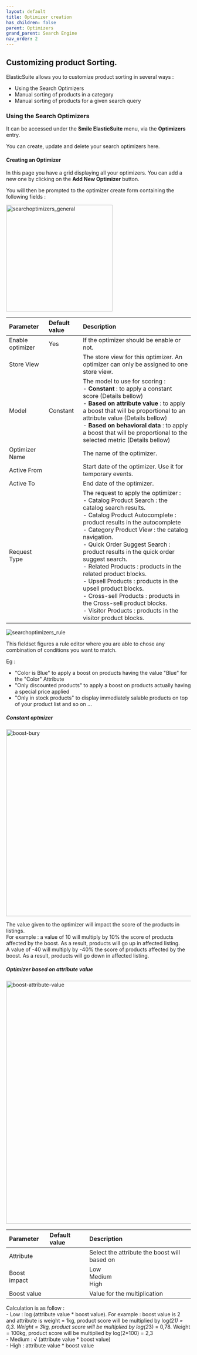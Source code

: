 ```yaml
---
layout: default
title: Optimizer creation
has_children: false
parent: Optimizers
grand_parent: Search Engine
nav_order: 2
---
```

## Customizing product Sorting.

ElasticSuite allows you to customize product sorting in several ways :

* Using the Search Optimizers
* Manual sorting of products in a category
* Manual sorting of products for a given search query

### Using the Search Optimizers

It can be accessed under the **Smile ElasticSuite** menu, via the **Optimizers** entry.

You can create, update and delete your search optimizers here.

#### Creating an Optimizer

In this page you have a grid displaying all your optimizers. You can add a new one by clicking on the **Add New Optimizer** button.

You will then be prompted to the optimizer create form containing the following fields :

<img width="290" alt="searchoptimizers_general" src="https://user-images.githubusercontent.com/98949123/153017799-276ead07-6e7c-4593-a358-1cfffe22f272.PNG">

| Parameter    | Default value | Description |
|:-------------|:------------------|:------|
|Enable optimizer|Yes|	If the optimizer should be enable or not.|
|Store View||The store view for this optimizer. An optimizer can only be assigned to one store view.|
|Model|Constant|The model to use for scoring : </br> - **Constant** : to apply a constant score (Details bellow) </br> - **Based on attribute value** : to apply a boost that will be proportional to an attribute value (Details bellow) </br> - **Based on behavioral data** : to apply a boost that will be proportional to the selected metric (Details bellow)|
|Optimizer Name||The name of the optimizer.|
|Active From||Start date of the optimizer. Use it for temporary events.|
|Active To||	End date of the optimizer.|
|Request Type||The request to apply the optimizer : </br>- Catalog Product Search : the catalog search results. </br>- Catalog Product Autocomplete : product results in the autocomplete </br>- Category Product View : the catalog navigation. </br>- Quick Order Suggest Search : product results in the quick order suggest search. </br>- Related Products : products in the related product blocks. </br>- Upsell Products : products in the upsell product blocks. </br>- Cross-sell Products : products in the Cross-sell product blocks. </br>- Visitor Products : products in the visitor product blocks.|

![searchoptimizers_rule](https://user-images.githubusercontent.com/98949123/153025564-244f6818-b090-42cb-b36e-d471f8dfa14a.png)

This fieldset figures a rule editor where you are able to chose any combination of conditions you want to match.

Eg :
* "Color is Blue" to apply a boost on products having the value "Blue" for the "Color" Attribute
* "Only discounted products" to apply a boost on products actually having a special price applied
* "Only in stock products" to display immediately salable products on top of your product list
and so on ...

##### Constant optmizer 

<img width="509" alt="boost-bury" src="https://user-images.githubusercontent.com/98949123/153023601-442ead62-0715-4fa7-8c84-4beeaca0ea05.PNG">

The value given to the optimizer will impact the score of the products in listings.
</br>For example : a value of 10 will multiply by 10% the score of products affected by the boost. As a result, products will go up in affected listing. 
</br>A value of -40 will multiply by -40% the score of products affected by the boost. As a result, products will go down in affected listing.

##### Optimizer based on attribute value

<img width="661" alt="boost-attribute-value" src="https://user-images.githubusercontent.com/98949123/153027839-5e845eeb-1b17-43ac-9803-8d1a09d0dcdb.PNG">

| Parameter    | Default value | Description |
|:-------------|:------------------|:------|
|Attribute||Select the attribute the boost will based on|
|Boost impact||Low <br/> Medium <br/> High |
|Boost value||Value for the multiplication|

Calculation is as follow : 
<br/>- Low : log (attribute value * boost value). For example : boost value is 2 and attribute is weight = 1kg, product score will be multiplied by log(2*1) = 0,3. Weight = 3kg, product score will be multiplied by log(2*3) = 0,78. Weight = 100kg, product score will be multiplied by log(2*100) = 2,3
<br/>- Medium : &radic; (attribute value * boost value)
<br/>- High : attribute value * boost value

